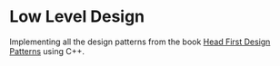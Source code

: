 # Low Level Design

Implementing all the design patterns from the book [Head First Design Patterns](https://wickedlysmart.com/head-first-design-patterns) using C++.
